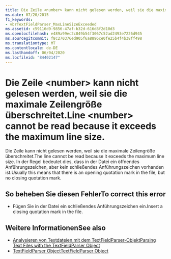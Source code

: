 ```yaml
---
title: Die Zeile <number> kann nicht gelesen werden, weil sie die maximale Zeilengröße überschreitet.
ms.date: 07/20/2015
f1_keywords:
- vbrTextFieldParser_MaxLineSizeExceeded
ms.assetid: c59116d9-9856-47af-b32d-616d8f2d10d3
ms.openlocfilehash: e489a99ec2c049b54f3067c52ad2493e7226d945
ms.sourcegitcommit: f8c270376ed905f6a8896ce0fe25b4f4b38ff498
ms.translationtype: MT
ms.contentlocale: de-DE
ms.lasthandoff: 06/04/2020
ms.locfileid: "84402147"
---
```

# <a name="line-number-cannot-be-read-because-it-exceeds-the-maximum-line-size"></a><span data-ttu-id="54e89-102">Die Zeile \<number> kann nicht gelesen werden, weil sie die maximale Zeilengröße überschreitet.</span><span class="sxs-lookup"><span data-stu-id="54e89-102">Line \<number> cannot be read because it exceeds the maximum line size.</span></span>
<span data-ttu-id="54e89-103">Die Zeile kann nicht gelesen werden, weil sie die maximale Zeilengröße überschreitet.</span><span class="sxs-lookup"><span data-stu-id="54e89-103">The line cannot be read because it exceeds the maximum line size.</span></span> <span data-ttu-id="54e89-104">In der Regel bedeutet dies, dass in der Datei ein öffnendes Anführungszeichen, aber kein schließendes Anführungszeichen vorhanden ist.</span><span class="sxs-lookup"><span data-stu-id="54e89-104">Usually this means that there is an opening quotation mark in the file, but no closing quotation mark.</span></span>  
  
## <a name="to-correct-this-error"></a><span data-ttu-id="54e89-105">So beheben Sie diesen Fehler</span><span class="sxs-lookup"><span data-stu-id="54e89-105">To correct this error</span></span>  
  
- <span data-ttu-id="54e89-106">Fügen Sie in der Datei ein schließendes Anführungszeichen ein.</span><span class="sxs-lookup"><span data-stu-id="54e89-106">Insert a closing quotation mark in the file.</span></span>  
  
## <a name="see-also"></a><span data-ttu-id="54e89-107">Weitere Informationen</span><span class="sxs-lookup"><span data-stu-id="54e89-107">See also</span></span>

- [<span data-ttu-id="54e89-108">Analysieren von Textdateien mit dem TextFieldParser-Objekt</span><span class="sxs-lookup"><span data-stu-id="54e89-108">Parsing Text Files with the TextFieldParser Object</span></span>](../developing-apps/programming/drives-directories-files/parsing-text-files-with-the-textfieldparser-object.md)
- [<span data-ttu-id="54e89-109">TextFieldParser Object</span><span class="sxs-lookup"><span data-stu-id="54e89-109">TextFieldParser Object</span></span>](../language-reference/objects/textfieldparser-object.md)
